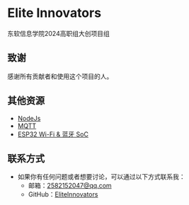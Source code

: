 
# Elite Innovators
东软信息学院2024高职组大创项目组

## 致谢

感谢所有贡献者和使用这个项目的人。


## 其他资源

- [NodeJs](https://nodejs.org/en)
- [MQTT](https://www.emqx.com/zh/blog/the-easiest-guide-to-getting-started-with-mqtt)
- [ESP32 Wi-Fi & 蓝牙 SoC](https://www.espressif.com/zh-hans/products/socs/esp32)



## 联系方式

- 如果你有任何问题或者想要讨论，可以通过以下方式联系我：
  - 邮箱：2582152047@qq.com
  - GitHub：[EliteInnovators](https://github.com/EliteInnovators)
